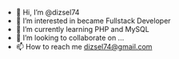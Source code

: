 - 👋 Hi, I’m @dizsel74
- 👀 I’m interested in became Fullstack Developer
- 🌱 I’m currently learning PHP and MySQL
- 💞️ I’m looking to collaborate on ...
- 📫 How to reach me dizsel74@gmail.com

<!---
dizsel74/dizsel74 is a ✨ special ✨ repository because its `README.md` (this file) appears on your GitHub profile.
You can click the Preview link to take a look at your changes.
--->
